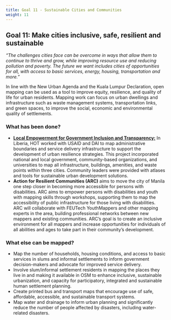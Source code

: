 ```yaml
---
title: Goal 11 - Sustainable Cities and Communities
weight: 11
---
```


## Goal 11: Make cities inclusive, safe, resilient and sustainable

_“The challenges cities face can be overcome in ways that allow them to continue to thrive and grow, while improving resource use and reducing pollution and poverty. The future we want includes cities of opportunities for all, with access to basic services, energy, housing, transportation and more.”_

In line with the New Urban Agenda and the Kuala Lumpur Declaration, open mapping can be used as a tool to improve equity, resilience, and quality of life for urban residents. Mapping work can focus on urban dwellings and infrastructure such as waste management systems, transportation links, and green spaces, to improve the social, economic and environmental quality of settlements.


### What has been done?



*   **[Local Empowerment for Government Inclusion and Transparency:](https://www.hotosm.org/projects/legit_supporting_decentralization_in_liberian_cities)** In Liberia, HOT worked with USAID and DAI to map administrative boundaries and service delivery infrastructure to support the development of urban resilience strategies. This project incorporated national and local government, community-based organizations, and universities to map all infrastructure, buildings, amenities, and waste points within three cities. Community leaders were provided with atlases and tools for sustainable urban development solutions. 
*   **Action for Resilient Communities (ARC)** aims to move the city of Manila one step closer in becoming more accessible for persons with disabilities. ARC aims to empower persons with disabilities and youth with mapping skills through workshops, supporting them to map the accessibility of public infrastructure for those living with disabilities. ARC will collaborate with FEUTech YouthMappers and other mapping experts in the area, building professional networks between new mappers and existing communities. ARC’s goal is to create an inclusive environment for all mappers and increase opportunities for individuals of all abilities and ages to take part in their community’s development. 


### What else can be mapped?



*   Map the number of households, housing conditions, and access to basic services in slums and informal settlements to inform government decision-makers and advocate for improved service delivery. 
*   Involve slum/informal settlement residents in mapping the places they live in and making it available in OSM to enhance inclusive, sustainable urbanization, and capacity for participatory, integrated and sustainable human settlement planning. 
*   Create printed bus and transport maps that encourage use of safe, affordable, accessible, and sustainable transport systems. 
*   Map water and drainage to inform urban planning and significantly reduce the number of people affected by disasters, including water-related disasters. 
